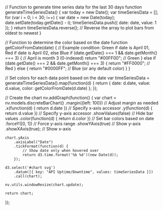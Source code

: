 // Function to generate time series data for the last 30 days
function generateTimeSeriesData() {
    var today = new Date();
    var timeSeriesData = [];
    for (var i = 0; i < 30; i++) {
        var date = new Date(today);
        date.setDate(today.getDate() - i);
        timeSeriesData.push({ date: date, value: 1 });
    }
    return timeSeriesData.reverse(); // Reverse the array to plot bars from oldest to newest
}

// Function to determine the color based on the date
function getColorFromDate(date) {
    // Example condition: Green if date is April 01, Red if date is April 02, else Blue
    if (date.getDate() === 1 && date.getMonth() === 3) { // April is month 3 (0-indexed)
        return "#00FF00"; // Green
    } else if (date.getDate() === 2 && date.getMonth() === 3) {
        return "#FF0000"; // Red
    } else {
        return "#0000FF"; // Blue (or any default color)
    }
}

// Set colors for each data point based on the date
var timeSeriesData = generateTimeSeriesData().map(function(d) {
    return { date: d.date, value: d.value, color: getColorFromDate(d.date) };
});

// Create the chart
nv.addGraph(function() {
    var chart = nv.models.discreteBarChart()
        .margin({left: 100}) // Adjust margin as needed
        .x(function(d) { return d.date }) // Specify x-axis accessor
        .y(function(d) { return d.value }) // Specify y-axis accessor
        .showValues(false) // Hide bar values
        .color(function(d) { return d.color }) // Set bar colors based on date
        .forceY([0, 1]) // Force y-axis range
        .showYAxis(true) // Show y-axis
        .showXAxis(true); // Show x-axis
        
    chart.yAxis
        .axisLabel("Date")
        .tickFormat(function(d) {
            // Show date only when hovered over
            return d3.time.format('%b %d')(new Date(d));
        });

    d3.select('#chart svg')
        .datum([{ key: "API Uptime/Downtime", values: timeSeriesData }])
        .call(chart);

    nv.utils.windowResize(chart.update);

    return chart;
});

